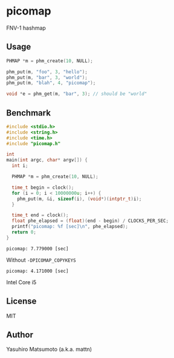 # picomap

FNV-1 hashmap

## Usage

```c
PHMAP *m = phm_create(10, NULL);

phm_put(m, "foo", 3, "hello");
phm_put(m, "bar", 3, "world");
phm_put(m, "blah", 4, "picomap");

void *e = phm_get(m, "bar", 3); // should be "world"
```

## Benchmark

```c
#include <stdio.h>
#include <string.h>
#include <time.h>
#include "picomap.h"

int
main(int argc, char* argv[]) {
  int i;

  PHMAP *m = phm_create(10, NULL);

  time_t begin = clock();
  for (i = 0; i < 10000000u; i++) {
    phm_put(m, &i, sizeof(i), (void*)(intptr_t)i);
  }

  time_t end = clock();
  float phe_elapsed = (float)(end - begin) / CLOCKS_PER_SEC;
  printf("picomap: %f [sec]\n", phe_elapsed);
  return 0;
}
```

```
picomap: 7.779000 [sec]
```

Without `-DPICOMAP_COPYKEYS`

```
picomap: 4.171000 [sec]
```

Intel Core i5


## License

MIT

## Author

Yasuhiro Matsumoto (a.k.a. mattn)
